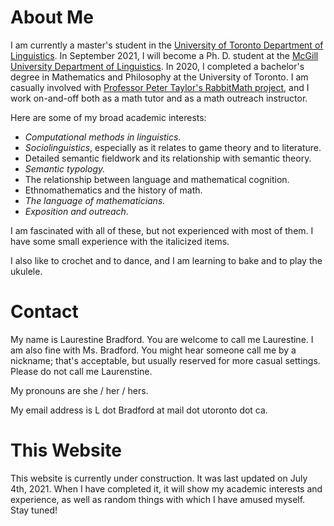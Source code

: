 # About Me

I am currently a master's student in the [University of Toronto Department of Linguistics](https://www.linguistics.utoronto.ca/). In September 2021, I will become a Ph. D. student at the [McGill University Department of Linguistics](https://www.mcgill.ca/linguistics/). In 2020, I completed a bachelor's degree in Mathematics and Philosophy at the University of Toronto. I am casually involved with [Professor Peter Taylor's RabbitMath project](https://www.rabbitmath.ca/), and I work on-and-off both as a math tutor and as a math outreach instructor.

Here are some of my broad academic interests:

- _Computational methods in linguistics._
- _Sociolinguistics_, especially as it relates to game theory and to literature.
- Detailed semantic fieldwork and its relationship with semantic theory.
- _Semantic typology._
- The relationship between language and mathematical cognition.
- Ethnomathematics and the history of math.
- _The language of mathematicians._
- _Exposition and outreach._

I am fascinated with all of these, but not experienced with most of them. I have some small experience with the italicized items.

I also like to crochet and to dance, and I am learning to bake and to play the ukulele.

# Contact

My name is Laurestine Bradford. You are welcome to call me Laurestine. I am also fine with Ms. Bradford. You might hear someone call me by a nickname; that's acceptable, but usually reserved for more casual settings. Please do not call me Laurenstine.

My pronouns are she / her / hers.

My email address is L dot Bradford at mail dot utoronto dot ca.

# This Website

This website is currently under construction. It was last updated on July 4th, 2021. When I have completed it, it will show my academic interests and experience, as well as random things with which I have amused myself. Stay tuned!

<!---
Here is all of the default content, which I have left in the code for reference.

## Welcome to GitHub Pages

You can use the [editor on GitHub](https://github.com/laurest/laurest.github.io/edit/main/README.md) to maintain and preview the content for your website in Markdown files.

Whenever you commit to this repository, GitHub Pages will run [Jekyll](https://jekyllrb.com/) to rebuild the pages in your site, from the content in your Markdown files.

### Markdown

Markdown is a lightweight and easy-to-use syntax for styling your writing. It includes conventions for

```markdown
Syntax highlighted code block

# Header 1
## Header 2
### Header 3

- Bulleted
- List

1. Numbered
2. List

**Bold** and _Italic_ and `Code` text

[Link](url) and ![Image](src)
```

For more details see [GitHub Flavored Markdown](https://guides.github.com/features/mastering-markdown/).

### Jekyll Themes

Your Pages site will use the layout and styles from the Jekyll theme you have selected in your [repository settings](https://github.com/laurest/laurest.github.io/settings/pages). The name of this theme is saved in the Jekyll `_config.yml` configuration file.

### Support or Contact

Having trouble with Pages? Check out our [documentation](https://docs.github.com/categories/github-pages-basics/) or [contact support](https://support.github.com/contact) and we’ll help you sort it out.

--->
